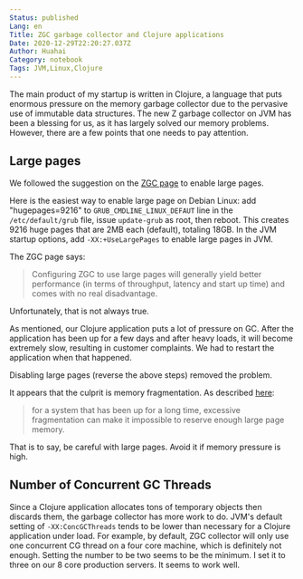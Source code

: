 ```yaml
---
Status: published
Lang: en
Title: ZGC garbage collector and Clojure applications
Date: 2020-12-29T22:20:27.037Z
Author: Huahai
Category: notebook
Tags: JVM,Linux,Clojure
---
```

The main product of my startup is written in Clojure, a language that puts enormous pressure on the memory garbage collector due to the pervasive use of immutable data structures. The new Z garbage collector on JVM has been a blessing for us, as it has largely solved our memory problems. However, there are a few points that one needs to pay attention.

## Large pages

We followed the suggestion on the [ZGC page](https://wiki.openjdk.java.net/display/zgc/Main#Main-EnablingLargePagesOnLinux) to enable large pages. 

Here is the easiest way to enable large page on Debian Linux: add "hugepages=9216" to `GRUB_CMDLINE_LINUX_DEFAUT` line in the `/etc/default/grub` file, issue `update-grub` as root, then reboot. This creates 9216 huge pages that are 2MB each (default), totaling 18GB.  In the JVM startup options, add `-XX:+UseLargePages` to enable large pages in JVM.

The ZGC page says:

>Configuring ZGC to use large pages will generally yield better performance (in terms of throughput, latency and start up time) and comes with no real disadvantage. 

Unfortunately, that is not always true.

As mentioned, our Clojure application puts a lot of pressure on GC. After the application has been up for a few days and after heavy loads, it will become extremely slow, resulting in customer complaints. We had to restart the application when that happened.

Disabling large pages (reverse the above steps) removed the problem. 

It appears that the culprit is memory fragmentation. As described [here](https://www.oracle.com/java/technologies/javase/largememory-pages.html): 

>for a system that has been up for a long time, excessive fragmentation can make it impossible to reserve enough large page memory. 

That is to say, be careful with large pages. Avoid it if memory pressure is high. 

## Number of Concurrent GC Threads

Since a Clojure application allocates tons of temporary objects then discards them, the garbage collector has more work to do. JVM's default setting of `-XX:ConcGCThreads` tends to be lower than necessary for a Clojure application under load. For example, by default, ZGC collector will only use one concurrent CG thread on a four core machine, which is definitely not enough. Setting the number to be two seems to be the minimum. I set it to three on our 8 core production servers. It seems to work well. 